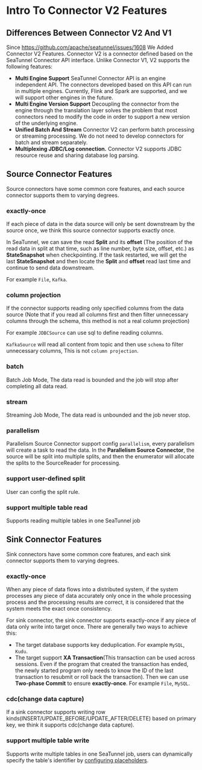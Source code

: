 # Intro To Connector V2 Features

## Differences Between Connector V2 And V1

Since https://github.com/apache/seatunnel/issues/1608 We Added Connector V2 Features.
Connector V2 is a connector defined based on the SeaTunnel Connector API interface. Unlike Connector V1, V2 supports the following features:

* **Multi Engine Support** SeaTunnel Connector API is an engine independent API. The connectors developed based on this API can run in multiple engines. Currently, Flink and Spark are supported, and we will support other engines in the future.
* **Multi Engine Version Support** Decoupling the connector from the engine through the translation layer solves the problem that most connectors need to modify the code in order to support a new version of the underlying engine.
* **Unified Batch And Stream** Connector V2 can perform batch processing or streaming processing. We do not need to develop connectors for batch and stream separately.
* **Multiplexing JDBC/Log connection.** Connector V2 supports JDBC resource reuse and sharing database log parsing.

## Source Connector Features

Source connectors have some common core features, and each source connector supports them to varying degrees.

### exactly-once

If each piece of data in the data source will only be sent downstream by the source once, we think this source connector supports exactly once.

In SeaTunnel, we can save the read **Split** and its **offset** (The position of the read data in split at that time,
such as line number, byte size, offset, etc.) as **StateSnapshot** when checkpointing. If the task restarted, we will get the last **StateSnapshot**
and then locate the **Split** and **offset** read last time and continue to send data downstream.

For example `File`, `Kafka`.

### column projection

If the connector supports reading only specified columns from the data source (Note that if you read all columns first and then filter unnecessary columns through the schema, this method is not a real column projection)

For example `JDBCSource` can use sql to define reading columns.

`KafkaSource` will read all content from topic and then use `schema` to filter unnecessary columns, This is not `column projection`.

### batch

Batch Job Mode, The data read is bounded and the job will stop after completing all data read.

### stream

Streaming Job Mode, The data read is unbounded and the job never stop.

### parallelism

Parallelism Source Connector support config `parallelism`, every parallelism will create a task to read the data.
In the **Parallelism Source Connector**, the source will be split into multiple splits, and then the enumerator will allocate the splits to the SourceReader for processing.

### support user-defined split

User can config the split rule.

### support multiple table read

Supports reading multiple tables in one SeaTunnel job

## Sink Connector Features

Sink connectors have some common core features, and each sink connector supports them to varying degrees.

### exactly-once

When any piece of data flows into a distributed system, if the system processes any piece of data accurately only once in the whole processing process and the processing results are correct, it is considered that the system meets the exact once consistency.

For sink connector, the sink connector supports exactly-once if any piece of data only write into target once. There are generally two ways to achieve this:

* The target database supports key deduplication. For example `MySQL`, `Kudu`.
* The target support **XA Transaction**(This transaction can be used across sessions. Even if the program that created the transaction has ended, the newly started program only needs to know the ID of the last transaction to resubmit or roll back the transaction). Then we can use **Two-phase Commit** to ensure **exactly-once**. For example `File`, `MySQL`.

### cdc(change data capture)

If a sink connector supports writing row kinds(INSERT/UPDATE_BEFORE/UPDATE_AFTER/DELETE) based on primary key, we think it supports cdc(change data capture).

### support multiple table write

Supports write multiple tables in one SeaTunnel job, users can dynamically specify the table's identifier by [configuring placeholders](./sink-options-placeholders.md).
